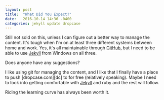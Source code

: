 ```yaml
---
layout: post
title:  "What Did You Expect?"
date:   2016-10-14 14:36 -0400
categories: jekyll update dropcase
---
```

Still not sold on this, unless I can figure out a better way to manage the content. It's tough when I'm on at least three different systems between home and work. Yes, it's all maintainable through [GitHub][gh], but I need to be able to use [Jekyll][jekyll-gh] from Windows on all three.

Does anyone have any suggestions?

I like using git for managing the content, and I like that I finally have a place to push [dropcase.com][dc] to for free (relatively speaking). Maybe I need to look into getting comfortable with [Jekyll][jekyll-gh] and ruby and the rest will follow.

Riding the learning curve has always been worth it.

[gh]:   https://github.com/
[jekyll-gh]:   https://github.com/jekyll/jekyll